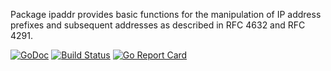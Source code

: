 Package ipaddr provides basic functions for the manipulation of IP address prefixes and subsequent addresses as described in RFC 4632 and RFC 4291.

[![GoDoc](https://godoc.org/github.com/mikioh/ipaddr?status.png)](https://godoc.org/github.com/mikioh/ipaddr)
[![Build Status](https://travis-ci.org/mikioh/ipaddr.svg?branch=master)](https://travis-ci.org/mikioh/ipaddr)
[![Go Report Card](https://goreportcard.com/badge/github.com/mikioh/ipaddr)](https://goreportcard.com/report/github.com/mikioh/ipaddr)
